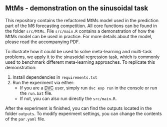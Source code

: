 ## MtMs - demonstration on the sinusoidal task ##

This repository contains the refactored MtMs model used in the prediction part of the M6 forecasting competition.
All core functions can be found in the folder `src/MtMs`. 
File `src/main.R` contains a demonstration of how the MtMs model can be used in practice.
For more details about the model, please read the accompanying PDF.

To illustrate how it could be used to solve meta-learning and multi-task problems, we apply it to the sinusoidal regression task, which is commonly used to benchmark different meta-learning approaches.
To replicate this demonstration:

1) Install dependencies in `requirements.txt`
2) Run the experiment via either:
   - If you are a [DVC](https://dvc.org/ "https://dvc.org/") user, simply run `dvc exp run` in the console or run the `run.bat` file.
   - If not, you can also run directly the `src/main.R`.

After the experiment is finished, you can find the outputs located in the folder `outputs`.
To modify experiment settings, you can change the contents of the `par.yaml` file.

